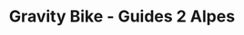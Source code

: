 ---
title: "Gravity Bike - Guides 2 Alpes"
url: /les-deux-alpes/gravity-bike-guides-2-alpes/
shop: vélo
---